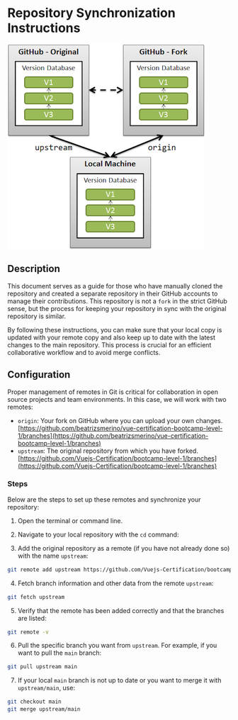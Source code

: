 # Repository Synchronization Instructions

[![Multiple remotes](./README/multiple-remotes.webp)](https://stackoverflow.com/a/24844659)

## Description

This document serves as a guide for those who have manually cloned the repository and created a separate repository in their GitHub accounts to manage their contributions.
This repository is not a `fork` in the strict GitHub sense, but the process for keeping your repository in sync with the original repository is similar.

By following these instructions, you can make sure that your local copy is updated with your remote copy and also keep up to date with the latest changes to the main repository. This process is crucial for an efficient collaborative workflow and to avoid merge conflicts.

## Configuration

Proper management of remotes in Git is critical for collaboration in open source projects and team environments. In this case, we will work with two remotes:

- `origin`: Your fork on GitHub where you can upload your own changes.  
[https://github.com/beatrizsmerino/vue-certification-bootcamp-level-1/branches](https://github.com/beatrizsmerino/vue-certification-bootcamp-level-1/branches)
- `upstream`: The original repository from which you have forked.  
[https://github.com/Vuejs-Certification/bootcamp-level-1/branches](https://github.com/Vuejs-Certification/bootcamp-level-1/branches)

### Steps

Below are the steps to set up these remotes and synchronize your repository:

1. Open the terminal or command line.

2. Navigate to your local repository with the `cd` command:

3. Add the original repository as a remote (if you have not already done so) with the name `upstream`:

```bash
git remote add upstream https://github.com/Vuejs-Certification/bootcamp-level-1.git
```

4. Fetch branch information and other data from the remote `upstream`:

```bash
git fetch upstream
```

5. Verify that the remote has been added correctly and that the branches are listed:

```bash
git remote -v
```

6. Pull the specific branch you want from `upstream`. For example, if you want to pull the `main` branch:

```bash
git pull upstream main
```

7. If your local `main` branch is not up to date or you want to merge it with `upstream/main`, use:

```bash
git checkout main
git merge upstream/main
```
